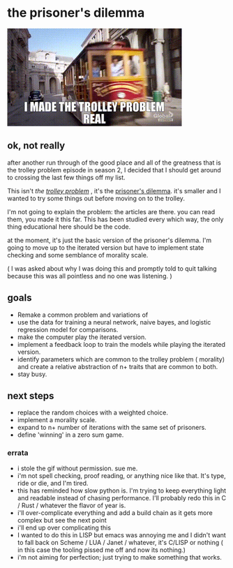 # the prisoner's dilemma

![Trolley Problem](assets/image/trolly.gif)

## ok, not really

after another run through of the good place and all of the greatness that is the trolley problem episode in season 2, I decided that I should get around to crossing the last few things off my list.

This isn't <i>the [trolley problem](https://en.wikipedia.org/wiki/Trolley_problem) </i>, it's the [prisoner's dilemma](https://en.wikipedia.org/wiki/Prisoner%27s_dilemma). it's smaller and I wanted to try some things out before moving on to the trolley.

I'm not going to explain the problem: the articles are there. you can read them, you made it this far. This has been studied every which way, the only thing educational here should be the code.

at the moment, it's just the basic version of the prisoner's dilemma.  I'm going to move up to the iterated version but have to implement state checking and some semblance of morality scale.

( I was asked about why I was doing this and promptly told to quit talking because this was all pointless and no one was listening.  )

## goals
- Remake a common problem and variations of
- use the data for training a neural network, naive bayes, and logistic regression model for comparisons.
- make the computer play the iterated version.
- implement a feedback loop to train the models while playing the iterated version.
- identify parameters which are common to the trolley problem ( morality) and create a relative abstraction of n+ traits that are common to both.
- stay busy.

## next steps
- replace the random choices with a weighted choice.
- implement a morality scale.
- expand to n+ number of iterations with the same set of prisoners.
- define 'winning' in a zero sum game.

### errata
- i stole the gif without permission. sue me.
- i'm not spell checking, proof reading, or anything nice like that. It's type, ride or die, and I'm tired.
- this has reminded how slow python is. I'm trying to keep everything light and readable instead of chasing performance. I'll probably redo this in C / Rust / whatever the flavor of year is.
- i'll over-complicate everything and add a build chain as it gets more complex but see the next point
- i'll end up over complicating this
- I wanted to do this in LISP but emacs was annoying me and I didn't want to fall back on Scheme / LUA / Janet / whatever,  it's C/LISP or nothing ( in this case the tooling pissed me off and now its nothing.)
- i'm not aiming for perfection; just trying to make something that works.